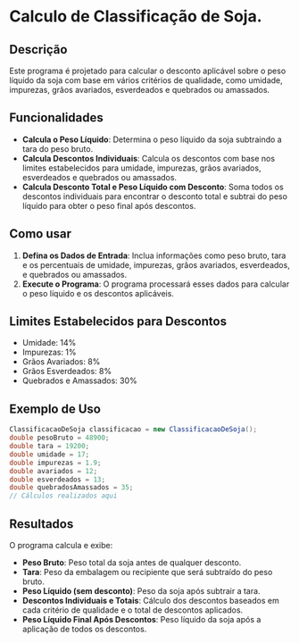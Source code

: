 # Calculo de Classificação de Soja.

## Descrição
Este programa é projetado para calcular o desconto aplicável sobre o peso líquido da soja com base em vários critérios de qualidade, como umidade, impurezas, grãos avariados, esverdeados e quebrados ou amassados.

## Funcionalidades
- **Calcula o Peso Líquido**: Determina o peso líquido da soja subtraindo a tara do peso bruto.
- **Calcula Descontos Individuais**: Calcula os descontos com base nos limites estabelecidos para umidade, impurezas, grãos avariados, esverdeados e quebrados ou amassados.
- **Calcula Desconto Total e Peso Líquido com Desconto**: Soma todos os descontos individuais para encontrar o desconto total e subtrai do peso líquido para obter o peso final após descontos.

## Como usar
1. **Defina os Dados de Entrada**: Inclua informações como peso bruto, tara e os percentuais de umidade, impurezas, grãos avariados, esverdeados, e quebrados ou amassados.
2. **Execute o Programa**: O programa processará esses dados para calcular o peso líquido e os descontos aplicáveis.

## Limites Estabelecidos para Descontos
- Umidade: 14%
- Impurezas: 1%
- Grãos Avariados: 8%
- Grãos Esverdeados: 8%
- Quebrados e Amassados: 30%

## Exemplo de Uso
```java
ClassificacaoDeSoja classificacao = new ClassificacaoDeSoja();
double pesoBruto = 48900;
double tara = 19200;
double umidade = 17;
double impurezas = 1.9;
double avariados = 12;
double esverdeados = 13;
double quebradosAmassados = 35;
// Cálculos realizados aqui
```

## Resultados
O programa calcula e exibe:
- **Peso Bruto**: Peso total da soja antes de qualquer desconto.
- **Tara**: Peso da embalagem ou recipiente que será subtraído do peso bruto.
- **Peso Líquido (sem desconto)**: Peso da soja após subtrair a tara.
- **Descontos Individuais e Totais**: Cálculo dos descontos baseados em cada critério de qualidade e o total de descontos aplicados.
- **Peso Líquido Final Após Descontos**: Peso líquido da soja após a aplicação de todos os descontos.


